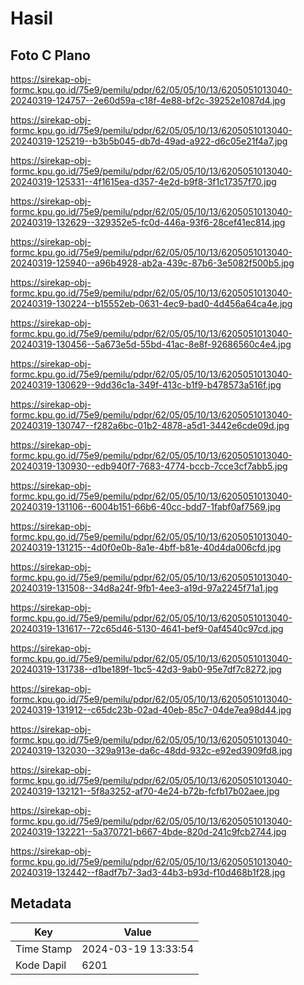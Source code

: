 # Hasil

## Foto C Plano

https://sirekap-obj-formc.kpu.go.id/75e9/pemilu/pdpr/62/05/05/10/13/6205051013040-20240319-124757--2e60d59a-c18f-4e88-bf2c-39252e1087d4.jpg

https://sirekap-obj-formc.kpu.go.id/75e9/pemilu/pdpr/62/05/05/10/13/6205051013040-20240319-125219--b3b5b045-db7d-49ad-a922-d6c05e21f4a7.jpg

https://sirekap-obj-formc.kpu.go.id/75e9/pemilu/pdpr/62/05/05/10/13/6205051013040-20240319-125331--4f1615ea-d357-4e2d-b9f8-3f1c17357f70.jpg

https://sirekap-obj-formc.kpu.go.id/75e9/pemilu/pdpr/62/05/05/10/13/6205051013040-20240319-132629--329352e5-fc0d-446a-93f6-28cef41ec814.jpg

https://sirekap-obj-formc.kpu.go.id/75e9/pemilu/pdpr/62/05/05/10/13/6205051013040-20240319-125940--a96b4928-ab2a-439c-87b6-3e5082f500b5.jpg

https://sirekap-obj-formc.kpu.go.id/75e9/pemilu/pdpr/62/05/05/10/13/6205051013040-20240319-130224--b15552eb-0631-4ec9-bad0-4d456a64ca4e.jpg

https://sirekap-obj-formc.kpu.go.id/75e9/pemilu/pdpr/62/05/05/10/13/6205051013040-20240319-130456--5a673e5d-55bd-41ac-8e8f-92686560c4e4.jpg

https://sirekap-obj-formc.kpu.go.id/75e9/pemilu/pdpr/62/05/05/10/13/6205051013040-20240319-130629--9dd36c1a-349f-413c-b1f9-b478573a516f.jpg

https://sirekap-obj-formc.kpu.go.id/75e9/pemilu/pdpr/62/05/05/10/13/6205051013040-20240319-130747--f282a6bc-01b2-4878-a5d1-3442e6cde09d.jpg

https://sirekap-obj-formc.kpu.go.id/75e9/pemilu/pdpr/62/05/05/10/13/6205051013040-20240319-130930--edb940f7-7683-4774-bccb-7cce3cf7abb5.jpg

https://sirekap-obj-formc.kpu.go.id/75e9/pemilu/pdpr/62/05/05/10/13/6205051013040-20240319-131106--6004b151-66b6-40cc-bdd7-1fabf0af7569.jpg

https://sirekap-obj-formc.kpu.go.id/75e9/pemilu/pdpr/62/05/05/10/13/6205051013040-20240319-131215--4d0f0e0b-8a1e-4bff-b81e-40d4da006cfd.jpg

https://sirekap-obj-formc.kpu.go.id/75e9/pemilu/pdpr/62/05/05/10/13/6205051013040-20240319-131508--34d8a24f-9fb1-4ee3-a19d-97a2245f71a1.jpg

https://sirekap-obj-formc.kpu.go.id/75e9/pemilu/pdpr/62/05/05/10/13/6205051013040-20240319-131617--72c65d46-5130-4641-bef9-0af4540c97cd.jpg

https://sirekap-obj-formc.kpu.go.id/75e9/pemilu/pdpr/62/05/05/10/13/6205051013040-20240319-131738--d1be189f-1bc5-42d3-9ab0-95e7df7c8272.jpg

https://sirekap-obj-formc.kpu.go.id/75e9/pemilu/pdpr/62/05/05/10/13/6205051013040-20240319-131912--c65dc23b-02ad-40eb-85c7-04de7ea98d44.jpg

https://sirekap-obj-formc.kpu.go.id/75e9/pemilu/pdpr/62/05/05/10/13/6205051013040-20240319-132030--329a913e-da6c-48dd-932c-e92ed3909fd8.jpg

https://sirekap-obj-formc.kpu.go.id/75e9/pemilu/pdpr/62/05/05/10/13/6205051013040-20240319-132121--5f8a3252-af70-4e24-b72b-fcfb17b02aee.jpg

https://sirekap-obj-formc.kpu.go.id/75e9/pemilu/pdpr/62/05/05/10/13/6205051013040-20240319-132221--5a370721-b667-4bde-820d-241c9fcb2744.jpg

https://sirekap-obj-formc.kpu.go.id/75e9/pemilu/pdpr/62/05/05/10/13/6205051013040-20240319-132442--f8adf7b7-3ad3-44b3-b93d-f10d468b1f28.jpg


## Metadata

| Key        | Value               |
| ---------- | ------------------- |
| Time Stamp | 2024-03-19 13:33:54 |
| Kode Dapil | 6201                |



